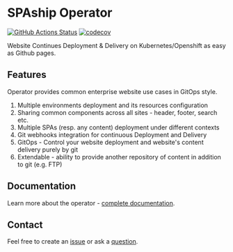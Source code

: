 # SPAship Operator

[![GitHub Actions Status](https://img.shields.io/github/workflow/status/spaship/operator/Build%20and%20Deploy?logo=GitHub&style=for-the-badge)](https://github.com/spaship/operator/actions/workflows/docker-publish.yaml)
[![codecov](https://img.shields.io/codecov/c/github/spaship/operator?style=for-the-badge)](https://codecov.io/gh/spaship/operator)

Website Continues Deployment & Delivery on Kubernetes/Openshift as easy as Github pages.

## Features

Operator provides common enterprise website use cases in GitOps style.

1. Multiple environments deployment and its resources configuration
2. Sharing common components across all sites - header, footer, search etc.
3. Multiple SPAs (resp. any content) deployment under different contexts
4. Git webhooks integration for continuous Deployment and Delivery
5. GitOps - Control your website deployment and website's content delivery purely by git
6. Extendable - ability to provide another repository of content in addition to git (e.g. FTP)


## Documentation

Learn more about the operator - [complete documentation](https://spaship.io/operator/).

## Contact

Feel free to create an [issue](https://github.com/spaship/operator/issues) or ask a [question](https://github.com/spaship/operator/discussions).
